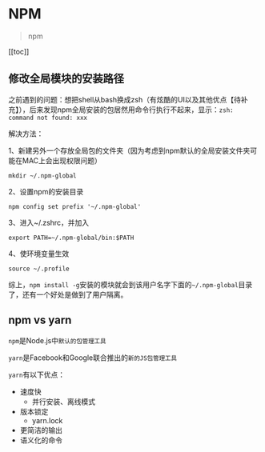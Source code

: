 # NPM
> npm

[[toc]]

## 修改全局模块的安装路径
之前遇到的问题：想把shell从bash换成zsh（有炫酷的UI以及其他优点【待补充】），后来发现npm全局安装的包居然用命令行执行不起来，显示：`zsh: command not found: xxx`

解决方法：

1、新建另外一个存放全局包的文件夹（因为考虑到npm默认的全局安装文件夹可能在MAC上会出现权限问题）
```
mkdir ~/.npm-global
```

2、设置npm的安装目录
```
npm config set prefix '~/.npm-global'
```

3、进入~/.zshrc，并加入
```
export PATH=~/.npm-global/bin:$PATH
```

4、使环境变量生效
```
source ~/.profile
```

综上，`npm install -g`安装的模块就会到该用户名字下面的`~/.npm-global`目录了，还有一个好处是做到了用户隔离。

## npm vs yarn
`npm`是Node.js中`默认的包管理工具`

`yarn`是Facebook和Google联合推出的`新的JS包管理工具`

`yarn`有以下优点：
 - 速度快
    - 并行安装、离线模式
 - 版本锁定
    - yarn.lock
 - 更简洁的输出
 - 语义化的命令